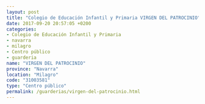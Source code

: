 ```yaml
---
layout: post
title: "Colegio de Educación Infantil y Primaria VIRGEN DEL PATROCINIO"
date: 2017-09-20 20:57:05 +0200
categories:
- Colegio de Educación Infantil y Primaria
- navarra
- milagro
- Centro público
- guarderia
name: "VIRGEN DEL PATROCINIO"
province: "Navarra"
location: "Milagro"
code: "31003581"
type: "Centro público"
permalink: /guarderias/virgen-del-patrocinio.html
---
```

